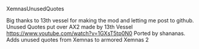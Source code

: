 XemnasUnusedQuotes

Big thanks to 13th vessel for making the mod and letting me post to github.
Unused Quotes put over AX2 made by 13th Vessel https://www.youtube.com/watch?v=1GXsT5tp0N0 
Ported by shananas.
Adds unused quotes from Xemnas to armored Xemnas 2
